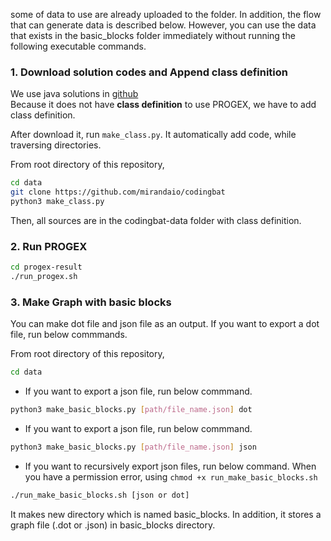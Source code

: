 some of data to use are already uploaded to the folder. In addition, the flow that can generate data is described below. However, you can use the data that exists in the basic_blocks folder immediately without running the following executable commands.

### 1. Download solution codes and Append class definition
We use java solutions in [github](https://github.com/mirandaio/codingbat) <br/>
Because it does not have **class definition** to use PROGEX, we have to add class definition. <br/>

After download it, run `make_class.py`. It automatically add code, while traversing directories.

From root directory of this repository,
```sh
cd data
git clone https://github.com/mirandaio/codingbat
python3 make_class.py
```
Then, all sources are in the codingbat-data folder with class definition. 

### 2. Run PROGEX
```sh
cd progex-result
./run_progex.sh
```

### 3. Make Graph with basic blocks
You can make dot file and json file as an output. If you want to export a dot file, run below commmands.

From root directory of this repository,
```sh
cd data
```

* If you want to export a json file, run below commmand.
```sh
python3 make_basic_blocks.py [path/file_name.json] dot
```

* If you want to export a json file, run below commmand.
```sh
python3 make_basic_blocks.py [path/file_name.json] json
```

* If you want to recursively export json files, run below command. When you have a permission error, using `chmod +x run_make_basic_blocks.sh`
```sh
./run_make_basic_blocks.sh [json or dot]
````
It makes new directory which is named basic_blocks. In addition, it stores a graph file (.dot or .json) in basic_blocks directory.
